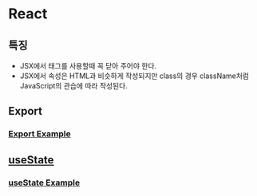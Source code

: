 # React
## 특징
- JSX에서 태그를 사용할때 꼭 닫아 주어야 한다.
- JSX에서 속성은 HTML과 비슷하게 작성되지만 class의 경우 className처럼 JavaScript의 관습에 따라 작성된다.
## Export
### [Export Example](https://github.com/TaYaKi71751/react-01/blob/ddc18bb6fad5c1c53904b7cf3117ee094aba3dbd/src/App.js)
## [useState](https://react.dev/reference/react/useState)
### [useState Example](https://github.com/TaYaKi71751/react-01/blob/822a644c467a786d7b59ceb2789b3287eef7914a/src/Counter.jsx)
